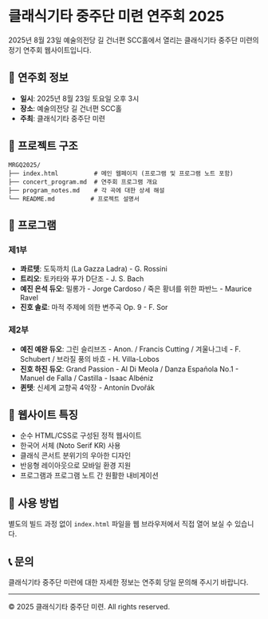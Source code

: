 # 클래식기타 중주단 미련 연주회 2025

2025년 8월 23일 예술의전당 길 건너편 SCC홀에서 열리는 클래식기타 중주단 미련의 정기 연주회 웹사이트입니다.

## 🎵 연주회 정보

- **일시**: 2025년 8월 23일 토요일 오후 3시
- **장소**: 예술의전당 길 건너편 SCC홀
- **주최**: 클래식기타 중주단 미련

## 📁 프로젝트 구조

```
MRGQ2025/
├── index.html          # 메인 웹페이지 (프로그램 및 프로그램 노트 포함)
├── concert_program.md  # 연주회 프로그램 개요
├── program_notes.md    # 각 곡에 대한 상세 해설
└── README.md          # 프로젝트 설명서
```

## 🎼 프로그램

### 제1부
- **콰르텟**: 도둑까치 (La Gazza Ladra) - G. Rossini
- **트리오**: 토카타와 푸가 D단조 - J. S. Bach
- **예진 은석 듀오**: 밀롱가 - Jorge Cardoso / 죽은 황녀를 위한 파반느 - Maurice Ravel
- **진호 솔로**: 마적 주제에 의한 변주곡 Op. 9 - F. Sor

### 제2부
- **예진 예완 듀오**: 그린 슬리브즈 - Anon. / Francis Cutting / 겨울나그네 - F. Schubert / 브라질 풍의 바흐 - H. Villa-Lobos
- **진호 하진 듀오**: Grand Passion - Al Di Meola / Danza Española No.1 - Manuel de Falla / Castilla - Isaac Albéniz
- **퀸텟**: 신세계 교향곡 4악장 - Antonín Dvořák

## 🎨 웹사이트 특징

- 순수 HTML/CSS로 구성된 정적 웹사이트
- 한국어 서체 (Noto Serif KR) 사용
- 클래식 콘서트 분위기의 우아한 디자인
- 반응형 레이아웃으로 모바일 환경 지원
- 프로그램과 프로그램 노트 간 원활한 내비게이션

## 🚀 사용 방법

별도의 빌드 과정 없이 `index.html` 파일을 웹 브라우저에서 직접 열어 보실 수 있습니다.

## 📞 문의

클래식기타 중주단 미련에 대한 자세한 정보는 연주회 당일 문의해 주시기 바랍니다.

---

© 2025 클래식기타 중주단 미련. All rights reserved.